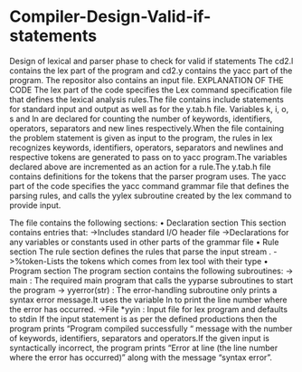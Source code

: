 # Compiler-Design-Valid-if-statements
Design of lexical and parser phase to check for valid if statements
The cd2.l contains the lex part of the program and cd2.y contains the yacc part of the program.
The repositor also contains an input file.
EXPLANATION OF THE CODE
                         The lex part of the code specifies the Lex command specification file that defines the lexical analysis rules.The file contains include statements for standard input and output  as well as for the y.tab.h file. Variables k, i, o, s and ln are declared for counting the number of keywords, identifiers, operators, separators and new lines respectively.When the file containing the problem statement is given as input to the program, the rules in lex recognizes  keywords, identifiers, operators, separators and newlines and respective tokens are generated to pass on to yacc program.The variables declared above are incremented as an action for a rule.The y.tab.h file contains definitions for the tokens that the parser program uses. 
        The yacc part of the code specifies the yacc command grammar file that defines the parsing rules, and calls the yylex subroutine created by the lex command to provide input.



The file contains the following sections:
•	Declaration section
      This section   contains entries that:
	->Includes standard I/O header file
	->Declarations for any variables or constants used in other parts of the grammar file
•	Rule section
    The rule section defines the rules that parse the input stream .
->%token-Lists the tokens which comes from lex tool with their type
•	Program section
       The program section contains the following subroutines:
->	main : The required main program that calls the yyparse subroutines to start the program
->	yyerror(str) : The error-handling subroutine only prints a syntax error message.It uses the variable ln to print the line number where the error has occurred.
->File *yyin : Input file for lex program and defaults to stdin
If the input statement is as per the defined productions then the program prints “Program compiled successfully “ message with the number of keywords, identifiers, separators and operators.If the given input is syntactically incorrect, the program prints “Error at line (the line number where the error has occurred)” along with the message “syntax error”.


